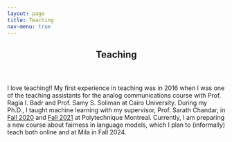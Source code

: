 ```yaml
---
layout: page
title: Teaching
nav-menu: true
---
```


<!-- Main -->
<div id="main" class="alt">

<!-- One -->

<section id="one">
	<div class="inner">
		<header class="major">
			<h1>Teaching</h1>
		</header>
<div class="column">
I love teaching!! My first experience in teaching was in 2016 when I was one of the teaching assistants for the analog communications course with Prof. Ragia I. Badr and Prof. Samy S. Soliman at Cairo University. During my Ph.D., I taught machine learning with my supervisor, Prof. Sarath Chandar, in <a href="https://sarathchandar.in/teaching/ml/fall2020/">Fall 2020</a> and <a href="https://chandar-lab.github.io/INF8245E/2021/">Fall 2021</a> at Polytechnique Montreal. Currently, I am preparing a new course about fairness in language models, which I plan to (informally) teach both online and at Mila in Fall 2024.
</div>


<!-- Content -->



</div>


